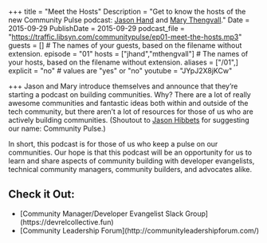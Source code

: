 +++
title = "Meet the Hosts"
Description = "Get to know the hosts of the new Community Pulse podcast: [Jason Hand](https://twitter.com/jasonhand) and [Mary Thengvall](https://twitter.com/mary_grace)."
Date = 2015-09-29
PublishDate = 2015-09-29
podcast_file = "https://traffic.libsyn.com/communitypulse/ep01-meet-the-hosts.mp3"
guests = [] # The names of your guests, based on the filename without extension.
episode = "01"
hosts = ["jhand","mthengvall"] # The names of your hosts, based on the filename without extension.
aliases = ["/01",]
explicit = "no" # values are "yes" or "no"
youtube = "JYpJ2X8jKCw"

+++
Jason and Mary introduce themselves and announce that they’re starting a podcast on building communities. Why? There are a lot of really awesome communities and fantastic ideas both within and outside of the tech community, but there aren’t a lot of resources for those of us who are actively building communities. (Shoutout to [Jason Hibbets](https://twitter.com/jhibbets) for suggesting our name: Community Pulse.)

In short, this podcast is for those of us who keep a pulse on our communities. Our hope is that this podcast will be an opportunity for us to learn and share aspects of community building with developer evangelists, technical community managers, community builders, and advocates alike.

<h2>Check it Out:</h2><ul>
<li>[Community Manager/Developer Evangelist Slack Group](https://devrelcollective.fun)</li>
<li>[Community Leadership Forum](http://communityleadershipforum.com/)</li></ul>
